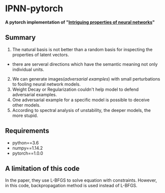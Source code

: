 # IPNN-pytorch
**A pytorch implementation of "[Intriguing properties of neural networks](https://arxiv.org/abs/1312.6199)"**

## Summary
1. The natural basis is not better than a random basis for inspecting the properties of latent vectors.
 - there are serveral directions which have the semantic meaning not only individual units.
2. We can generate images(_adversarial examples_) with small perturbations to fooling neural network models.
3. Weight Decay or Regularization couldn't help model to defend adversarial examples.
4. One adversarial example for a specific model is possible to deceive other models.
5. According to spectral analysis of unstability, the deeper models, the more stupid.

## Requirements
* python==3.6   
* numpy==1.14.2   
* pytorch==1.0.0   

## A limitation of this code
In the paper, they use L-BFGS to solve equation with constraints.
However, in this code, backpropagation method is used instead of L-BFGS.
